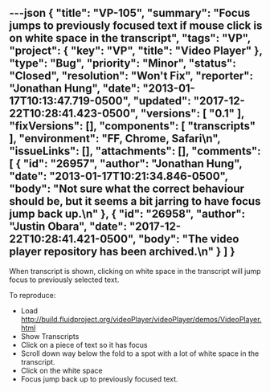 ---json
{
  "title": "VP-105",
  "summary": "Focus jumps to previously focused text if mouse click is on white space in the transcript",
  "tags": "VP",
  "project": {
    "key": "VP",
    "title": "Video Player"
  },
  "type": "Bug",
  "priority": "Minor",
  "status": "Closed",
  "resolution": "Won't Fix",
  "reporter": "Jonathan Hung",
  "date": "2013-01-17T10:13:47.719-0500",
  "updated": "2017-12-22T10:28:41.423-0500",
  "versions": [
    "0.1"
  ],
  "fixVersions": [],
  "components": [
    "transcripts"
  ],
  "environment": "FF, Chrome, Safari\n",
  "issueLinks": [],
  "attachments": [],
  "comments": [
    {
      "id": "26957",
      "author": "Jonathan Hung",
      "date": "2013-01-17T10:21:34.846-0500",
      "body": "Not sure what the correct behaviour should be, but it seems a bit jarring to have focus jump back up.\n"
    },
    {
      "id": "26958",
      "author": "Justin Obara",
      "date": "2017-12-22T10:28:41.421-0500",
      "body": "The video player repository has been archived.\n"
    }
  ]
}
---
When transcript is shown, clicking on white space in the transcript will jump focus to previously selected text.

To reproduce:

* Load <http://build.fluidproject.org/videoPlayer/videoPlayer/demos/VideoPlayer.html>
* Show Transcripts
* Click on a piece of text so it has focus
* Scroll down way below the fold to a spot with a lot of white space in the transcript.
* Click on the white space
* Focus jump back up to previously focused text.

        